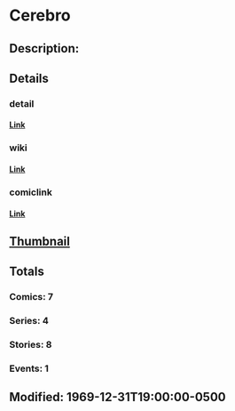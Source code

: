 # Cerebro
## Description: 
## Details
### detail
#### [Link](http://marvel.com/characters/412/cerebro?utm_campaign=apiRef&utm_source=225578a89fc76f3d20fbffda5d17a88d)
### wiki
#### [Link](http://marvel.com/universe/Cerebro?utm_campaign=apiRef&utm_source=225578a89fc76f3d20fbffda5d17a88d)
### comiclink
#### [Link](http://marvel.com/comics/characters/1009231/cerebro?utm_campaign=apiRef&utm_source=225578a89fc76f3d20fbffda5d17a88d)
## [Thumbnail](http://i.annihil.us/u/prod/marvel/i/mg/f/60/4c002e0305708.gif)
## Totals
### Comics: 7
### Series: 4
### Stories: 8
### Events: 1
## Modified: 1969-12-31T19:00:00-0500